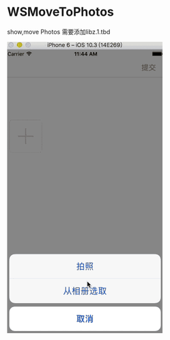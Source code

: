 # WSMoveToPhotos
show,move Photos
需要添加libz.1.tbd 


![image](https://github.com/water869219/WSMoveToPhotos/blob/master/movetoPhoto.gif) 
